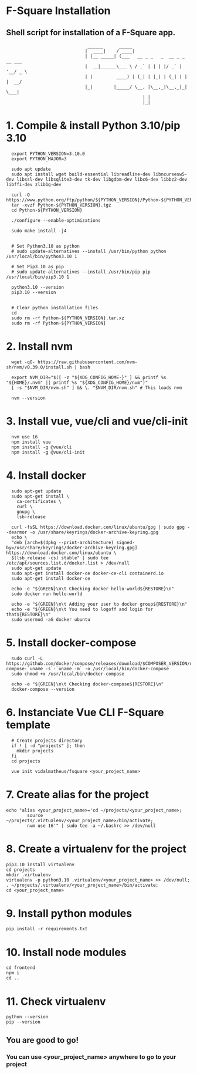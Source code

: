 # F-Square Installation
## Shell script for installation of a F-Square app.

                                   ______      _____
                                  |  ____|    / ____|
                                  | |__ _____| (___   __ _ _   _  __ _ _ __ ___
                                  |  __|______\___ \ / _` | | | |/ _` | '__/ _ \
                                  | |         ____) | (_| | |_| | (_| | | |  __/
                                  |_|        |_____/ \__, |\__,_|\__,_|_|  \___|
                                                        | |
                                                        |_|

# 1. Compile & install Python 3.10/pip 3.10
```
  export PYTHON_VERSION=3.10.0
  export PYTHON_MAJOR=3

  sudo apt update
  sudo apt install wget build-essential libreadline-dev libncursesw5-dev libssl-dev libsqlite3-dev tk-dev libgdbm-dev libc6-dev libbz2-dev libffi-dev zlib1g-dev

  curl -O https://www.python.org/ftp/python/${PYTHON_VERSION}/Python-${PYTHON_VERSION}.tgz
  tar -xvzf Python-${PYTHON_VERSION}.tgz
  cd Python-${PYTHON_VERSION}

  ./configure --enable-optimizations

  sudo make install -j4


  # Set Python3.10 as python
  # sudo update-alternatives --install /usr/bin/python python /usr/local/bin/python3.10 1

  # Set Pip3.10 as pip
  # sudo update-alternatives --install /usr/bin/pip pip /usr/local/bin/pip3.10 1

  python3.10 --version
  pip3.10 --version


  # Clear python installation files
  cd
  sudo rm -rf Python-${PYTHON_VERSION}.tar.xz
  sudo rm -rf Python-${PYTHON_VERSION}
```

# 2. Install nvm
```
  wget -qO- https://raw.githubusercontent.com/nvm-sh/nvm/v0.39.0/install.sh | bash

  export NVM_DIR="$([ -z "${XDG_CONFIG_HOME-}" ] && printf %s "${HOME}/.nvm" || printf %s "${XDG_CONFIG_HOME}/nvm")"
  [ -s "$NVM_DIR/nvm.sh" ] && \. "$NVM_DIR/nvm.sh" # This loads nvm

  nvm --version
```

# 3. Install vue, vue/cli and vue/cli-init
```
  nvm use 16
  npm install vue
  npm install -g @vue/cli
  npm install -g @vue/cli-init
```

# 4. Install docker
```
  sudo apt-get update
  sudo apt-get install \
    ca-certificates \
    curl \
    gnupg \
    lsb-release

  curl -fsSL https://download.docker.com/linux/ubuntu/gpg | sudo gpg --dearmor -o /usr/share/keyrings/docker-archive-keyring.gpg
  echo \
  "deb [arch=$(dpkg --print-architecture) signed-by=/usr/share/keyrings/docker-archive-keyring.gpg] https://download.docker.com/linux/ubuntu \
  $(lsb_release -cs) stable" | sudo tee /etc/apt/sources.list.d/docker.list > /dev/null
  sudo apt-get update
  sudo apt-get install docker-ce docker-ce-cli containerd.io
  sudo apt-get install docker-ce

  echo -e "${GREEN}\n\t Checking docker hello-world${RESTORE}\n"
  sudo docker run hello-world

  echo -e "${GREEN}\n\t Adding your user to docker group${RESTORE}\n"
  echo -e "${GREEN}\n\t You need to logoff and login for that${RESTORE}\n"
  sudo usermod -aG docker ubuntu
```


# 5. Install docker-compose
```
  sudo curl -L https://github.com/docker/compose/releases/download/$COMPOSER_VERSION/docker-compose-`uname -s`-`uname -m` -o /usr/local/bin/docker-compose
  sudo chmod +x /usr/local/bin/docker-compose

  echo -e "${GREEN}\n\t Checking docker-compose${RESTORE}\n"
  docker-compose --version
```


# 6. Instanciate Vue CLI F-Square template
```
  # Create projects directory
  if ! [ -d "projects" ]; then
    mkdir projects
  fi
  cd projects

  vue init vidalmatheus/fsquare <your_project_name>
```

# 7. Create alias for the project
```
echo "alias <your_project_name>='cd ~/projects/<your_project_name>;
        source ~/projects/.virtualenv/<your_project_name>/bin/activate;
        nvm use 16'" | sudo tee -a ~/.bashrc >> /dev/null
```

# 8. Create a virtualenv for the project
```
pip3.10 install virtualenv
cd projects
mkdir .virtualenv
virtualenv -p python3.10 .virtualenv/<your_project_name> >> /dev/null;
. ~/projects/.virtualenv/<your_project_name>/bin/activate;
cd <your_project_name>
```

# 9. Install python modules
```
pip install -r requirements.txt
```

# 10. Install node modules
```
cd frontend
npm i
cd ..
```

# 11. Check virtualenv
```
python --version
pip --version
```

## You are good to go!
### You can use <your_project_name> anywhere to go to your project
